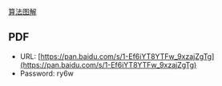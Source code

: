 [算法图解](https://book.douban.com/subject/26979890/)

## PDF

- URL: [https://pan.baidu.com/s/1-Ef6iYT8YTFw_9xzajZgTg](https://pan.baidu.com/s/1-Ef6iYT8YTFw_9xzajZgTg)
- Password: ry6w
